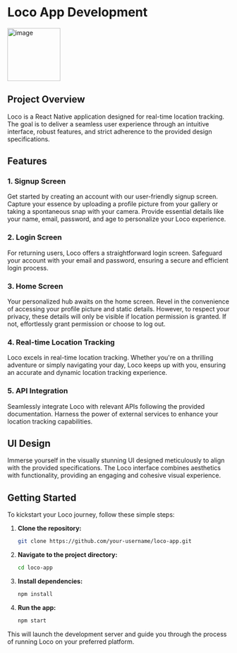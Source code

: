# Loco App Development

<img width="120" alt="image" src="https://github.com/Antriksh1305/Loco/assets/100402656/8184a70a-345b-4439-8ab6-836defa37f72">

## Project Overview

Loco is a React Native application designed for real-time location tracking. The goal is to deliver a seamless user experience through an intuitive interface, robust features, and strict adherence to the provided design specifications.

## Features

### 1. Signup Screen

Get started by creating an account with our user-friendly signup screen. Capture your essence by uploading a profile picture from your gallery or taking a spontaneous snap with your camera. Provide essential details like your name, email, password, and age to personalize your Loco experience.

### 2. Login Screen

For returning users, Loco offers a straightforward login screen. Safeguard your account with your email and password, ensuring a secure and efficient login process.

### 3. Home Screen

Your personalized hub awaits on the home screen. Revel in the convenience of accessing your profile picture and static details. However, to respect your privacy, these details will only be visible if location permission is granted. If not, effortlessly grant permission or choose to log out.

### 4. Real-time Location Tracking

Loco excels in real-time location tracking. Whether you're on a thrilling adventure or simply navigating your day, Loco keeps up with you, ensuring an accurate and dynamic location tracking experience.

### 5. API Integration

Seamlessly integrate Loco with relevant APIs following the provided documentation. Harness the power of external services to enhance your location tracking capabilities.

## UI Design

Immerse yourself in the visually stunning UI designed meticulously to align with the provided specifications. The Loco interface combines aesthetics with functionality, providing an engaging and cohesive visual experience.

## Getting Started

To kickstart your Loco journey, follow these simple steps:

1. **Clone the repository:**

   ```bash
   git clone https://github.com/your-username/loco-app.git

2. **Navigate to the project directory:**

   ```bash
   cd loco-app

3. **Install dependencies:**

   ```bash
   npm install

4. **Run the app:**

   ```bash
   npm start

This will launch the development server and guide you through the process of running Loco on your preferred platform.


